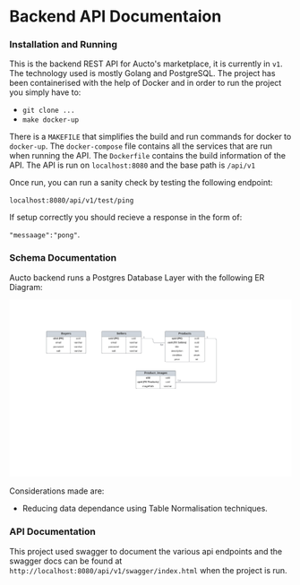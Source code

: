 # Backend API Documentaion

### Installation and Running
This is the backend REST API for Aucto's marketplace, it is currently in `v1`. The technology used is mostly Golang and PostgreSQL. The project has been containerised with the help of Docker and in order to run the project you simply have to:

- `git clone ...`
- `make docker-up`

There is a `MAKEFILE` that simplifies the build and run commands for docker to `docker-up`. The `docker-compose` file contains all the services that are run when running the API. The `Dockerfile` contains the build information of the API. The API is run on `localhost:8080` and the base path is `/api/v1`

Once run, you can run a sanity check by testing the following endpoint:

 `localhost:8080/api/v1/test/ping` 
 
 If setup correctly you should recieve a response in the form of:
 
  `"messaage":"pong"`.

### Schema Documentation

Aucto backend runs a Postgres Database Layer with the following ER Diagram: 

![image info](/docs/Aucto%20DB%20ER%20Diagram.png)

Considerations made are:
- Reducing data dependance using Table Normalisation techniques.

### API Documentation

This project used swagger to document the various api endpoints and the swagger docs can be found at `http://localhost:8080/api/v1/swagger/index.html` when the project is run.
